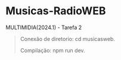 # Musicas-RadioWEB

MULTIMIDIA(2024.1) - Tarefa 2

>Conexão de diretorio:
>cd musicasweb.
>
>Compilação:
>npm run dev.
